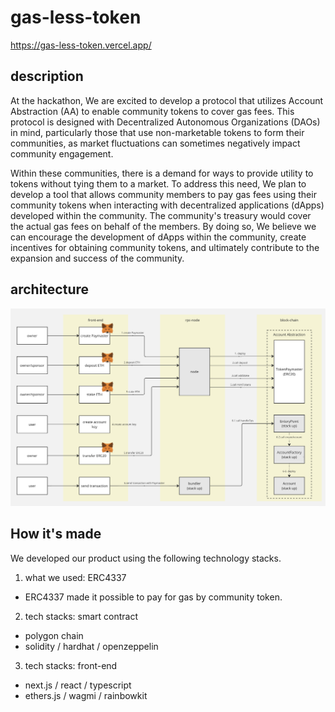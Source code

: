# gas-less-token

https://gas-less-token.vercel.app/

## description

At the hackathon, We are excited to develop a protocol that utilizes Account Abstraction (AA) to enable community tokens to cover gas fees. This protocol is designed with Decentralized Autonomous Organizations (DAOs) in mind, particularly those that use non-marketable tokens to form their communities, as market fluctuations can sometimes negatively impact community engagement.

Within these communities, there is a demand for ways to provide utility to tokens without tying them to a market. To address this need, We plan to develop a tool that allows community members to pay gas fees using their community tokens when interacting with decentralized applications (dApps) developed within the community. The community's treasury would cover the actual gas fees on behalf of the members. By doing so, We believe we can encourage the development of dApps within the community, create incentives for obtaining community tokens, and ultimately contribute to the expansion and success of the community.

## architecture

![](/architecture.png)

## How it's made

We developed our product using the following technology stacks.

1. what we used: ERC4337

- ERC4337 made it possible to pay for gas by community token.

2. tech stacks: smart contract

- polygon chain
- solidity / hardhat / openzeppelin

3. tech stacks: front-end

- next.js / react / typescript
- ethers.js / wagmi / rainbowkit
